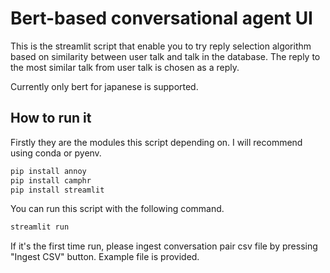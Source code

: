 # Bert-based conversational agent UI
This is the streamlit script that enable you to try reply selection algorithm based on similarity between user talk and talk in the database. The reply to the most similar talk from user talk is chosen as a reply.

Currently only bert for japanese is supported.

## How to run it
Firstly they are the modules this script depending on.
I will recommend using conda or pyenv.

```sh
pip install annoy
pip install camphr
pip install streamlit
```

You can run this script with the following command.

```sh
streamlit run 
```

If it's the first time run, please ingest conversation pair csv file by pressing "Ingest CSV" button. Example file is provided.